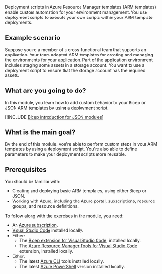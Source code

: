 Deployment scripts in Azure Resource Manager templates (ARM templates) enable custom automation for your environment management. You use deployment scripts to execute your own scripts within your ARM template deployments.

## Example scenario

Suppose you're a member of a cross-functional team that supports an application. Your team adopted ARM templates for creating and managing the environments for your application. Part of the application environment includes staging some assets in a storage account. You want to use a deployment script to ensure that the storage account has the required assets.

## What are you going to do?

In this module, you learn how to add custom behavior to your Bicep or JSON ARM templates by using a deployment script.

[!INCLUDE [Bicep introduction for JSON modules](../../includes/azure-template-json-bicep-intro.md)]

## What is the main goal?

By the end of this module, you're able to perform custom steps in your ARM templates by using a deployment script. You're also able to define parameters to make your deployment scripts more reusable.

## Prerequisites

You should be familiar with:

- Creating and deploying basic ARM templates, using either Bicep or JSON.
- Working with Azure, including the Azure portal, subscriptions, resource groups, and resource definitions.

To follow along with the exercises in the module, you need:

- An [Azure subscription](https://azure.microsoft.com/pricing/purchase-options/azure-account?cid=msft_learn).
- [Visual Studio Code](https://code.visualstudio.com?azure-portal=true) installed locally.
- Either:
  - The [Bicep extension for Visual Studio Code](https://marketplace.visualstudio.com/items?itemName=ms-azuretools.vscode-bicep), installed locally.
  - The [Azure Resource Manager Tools for Visual Studio Code](https://marketplace.visualstudio.com/items?itemName=msazurermtools.azurerm-vscode-tools&azure-portal=true) extension, installed locally.
- Either:
  - The latest [Azure CLI](/cli/azure/install-azure-cli?azure-portal=true) tools installed locally.
  - The latest [Azure PowerShell](/powershell/azure/install-az-ps?azure-portal=true) version installed locally.
